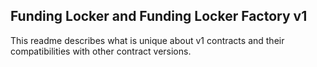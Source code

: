 ## Funding Locker and Funding Locker Factory v1

This readme describes what is unique about v1 contracts and their compatibilities with other contract versions.
